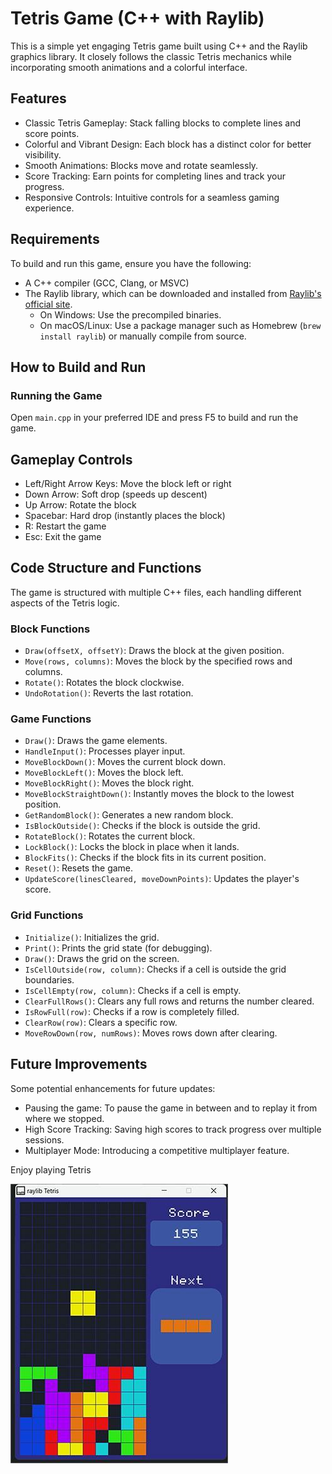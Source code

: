 # Tetris Game (C++ with Raylib)

This is a simple yet engaging Tetris game built using C++ and the Raylib graphics library. It closely follows the classic Tetris mechanics while incorporating smooth animations and a colorful interface.

## Features
- Classic Tetris Gameplay: Stack falling blocks to complete lines and score points.
- Colorful and Vibrant Design: Each block has a distinct color for better visibility.
- Smooth Animations: Blocks move and rotate seamlessly.
- Score Tracking: Earn points for completing lines and track your progress.
- Responsive Controls: Intuitive controls for a seamless gaming experience.

## Requirements
To build and run this game, ensure you have the following:
- A C++ compiler (GCC, Clang, or MSVC)
- The Raylib library, which can be downloaded and installed from [Raylib's official site](https://www.raylib.com/). 
  - On Windows: Use the precompiled binaries.
  - On macOS/Linux: Use a package manager such as Homebrew (`brew install raylib`) or manually compile from source.

## How to Build and Run
### Running the Game
Open `main.cpp` in your preferred IDE and press F5 to build and run the game.

## Gameplay Controls
- Left/Right Arrow Keys: Move the block left or right
- Down Arrow: Soft drop (speeds up descent)
- Up Arrow: Rotate the block
- Spacebar: Hard drop (instantly places the block)
- R: Restart the game
- Esc: Exit the game

## Code Structure and Functions
The game is structured with multiple C++ files, each handling different aspects of the Tetris logic.

### Block Functions
- `Draw(offsetX, offsetY)`: Draws the block at the given position.
- `Move(rows, columns)`: Moves the block by the specified rows and columns.
- `Rotate()`: Rotates the block clockwise.
- `UndoRotation()`: Reverts the last rotation.

### Game Functions
- `Draw()`: Draws the game elements.
- `HandleInput()`: Processes player input.
- `MoveBlockDown()`: Moves the current block down.
- `MoveBlockLeft()`: Moves the block left.
- `MoveBlockRight()`: Moves the block right.
- `MoveBlockStraightDown()`: Instantly moves the block to the lowest position.
- `GetRandomBlock()`: Generates a new random block.
- `IsBlockOutside()`: Checks if the block is outside the grid.
- `RotateBlock()`: Rotates the current block.
- `LockBlock()`: Locks the block in place when it lands.
- `BlockFits()`: Checks if the block fits in its current position.
- `Reset()`: Resets the game.
- `UpdateScore(linesCleared, moveDownPoints)`: Updates the player's score.

### Grid Functions
- `Initialize()`: Initializes the grid.
- `Print()`: Prints the grid state (for debugging).
- `Draw()`: Draws the grid on the screen.
- `IsCellOutside(row, column)`: Checks if a cell is outside the grid boundaries.
- `IsCellEmpty(row, column)`: Checks if a cell is empty.
- `ClearFullRows()`: Clears any full rows and returns the number cleared.
- `IsRowFull(row)`: Checks if a row is completely filled.
- `ClearRow(row)`: Clears a specific row.
- `MoveRowDown(row, numRows)`: Moves rows down after clearing.

## Future Improvements
Some potential enhancements for future updates:
- Pausing the game: To pause the game in between and to replay it from where we stopped.
- High Score Tracking: Saving high scores to track progress over multiple sessions.
- Multiplayer Mode: Introducing a competitive multiplayer feature.

Enjoy playing Tetris


![image Alt](https://github.com/tasvibhalani/Tetris-Game-/blob/1aba9986cbb97c3302e522023a6c0e87272f2632/Tetris%20game.jpg)
